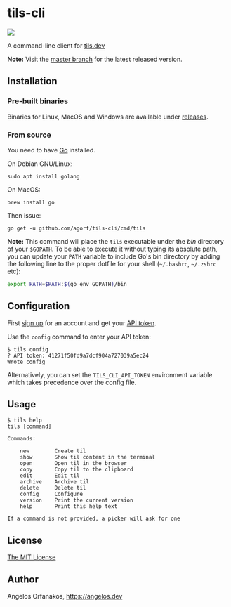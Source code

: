 # tils-cli

![](https://img.shields.io/github/v/tag/agorf/tils-cli?label=version&sort=semver)

A command-line client for [tils.dev][]

[tils.dev]: https://tils.dev/

**Note:** Visit the [master branch][master] for the latest released version.

[master]: https://github.com/agorf/tils-cli/tree/master

## Installation

### Pre-built binaries

Binaries for Linux, MacOS and Windows are available under [releases][].

[releases]: https://github.com/agorf/tils-cli/releases

### From source

You need to have [Go](https://golang.org/) installed.

On Debian GNU/Linux:

```shell
sudo apt install golang
```

On MacOS:

```shell
brew install go
```

Then issue:

```shell
go get -u github.com/agorf/tils-cli/cmd/tils
```

**Note:** This command will place the `tils` executable under the _bin_ directory of your `$GOPATH`. To be able to execute it without typing its absolute path, you can update your `PATH` variable to include Go's bin directory by adding the following line to the proper dotfile for your shell (`~/.bashrc`, `~/.zshrc` etc):

```bash
export PATH=$PATH:$(go env GOPATH)/bin
```

## Configuration

First [sign up][] for an account and get your [API token][].

[sign up]: https://tils.dev/signup
[API token]: https://tils.dev/account

Use the `config` command to enter your API token:

```plaintext
$ tils config
? API token: 41271f50fd9a7dcf904a727039a5ec24
Wrote config
```

Alternatively, you can set the `TILS_CLI_API_TOKEN` environment variable which
takes precedence over the config file.

## Usage

```plaintext
$ tils help
tils [command]

Commands:

    new        Create til
    show       Show til content in the terminal
    open       Open til in the browser
    copy       Copy til to the clipboard
    edit       Edit til
    archive    Archive til
    delete     Delete til
    config     Configure
    version    Print the current version
    help       Print this help text

If a command is not provided, a picker will ask for one
```

## License

[The MIT License][]

[The MIT License]: https://github.com/agorf/tils-cli/blob/master/LICENSE.txt

## Author

Angelos Orfanakos, <https://angelos.dev>
